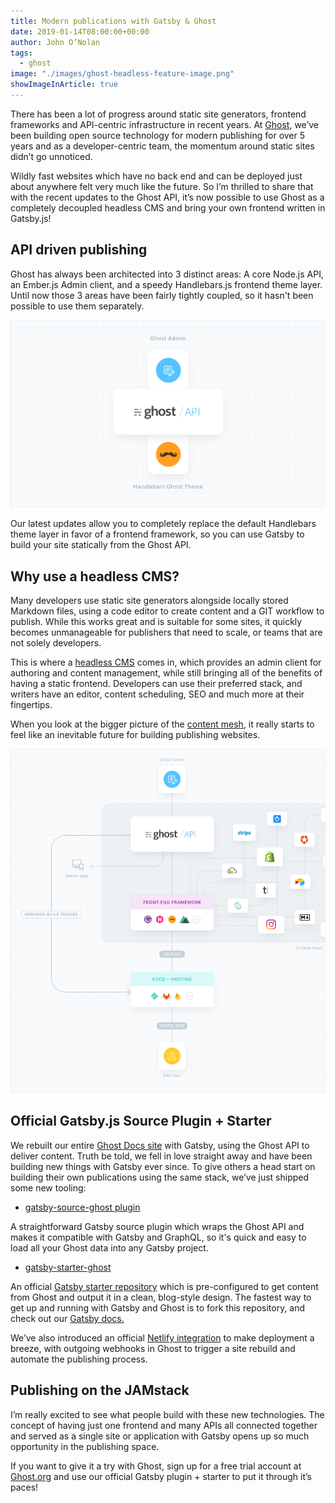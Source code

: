 ```yaml
---
title: Modern publications with Gatsby & Ghost
date: 2019-01-14T08:00:00+00:00
author: John O’Nolan
tags:
  - ghost
image: "./images/ghost-headless-feature-image.png"
showImageInArticle: true
---
```


There has been a lot of progress around static site generators, frontend frameworks and API-centric infrastructure in recent years. At [Ghost](https://ghost.org), we’ve been building open source technology for modern publishing for over 5 years and as a developer-centric team, the momentum around static sites didn’t go unnoticed.

Wildly fast websites which have no back end and can be deployed just about anywhere felt very much like the future. So I’m thrilled to share that with the recent updates to the Ghost API, it’s now possible to use Ghost as a completely decoupled headless CMS and bring your own frontend written in Gatsby.js!

## API driven publishing

Ghost has always been architected into 3 distinct areas: A core Node.js API, an Ember.js Admin client, and a speedy Handlebars.js frontend theme layer. Until now those 3 areas have been fairly tightly coupled, so it hasn't been possible to use them separately.

![](./images/ghost-core-1.png)

Our latest updates allow you to completely replace the default Handlebars theme layer in favor of a frontend framework, so you can use Gatsby to build your site statically from the Ghost API.

## Why use a headless CMS?

Many developers use static site generators alongside locally stored Markdown files, using a code editor to create content and a GIT workflow to publish. While this works great and is suitable for some sites, it quickly becomes unmanageable for publishers that need to scale, or teams that are not solely developers.

This is where a [headless CMS](/docs/headless-cms) comes in, which provides an admin client for authoring and content management, while still bringing all of the benefits of having a static frontend. Developers can use their preferred stack, and writers have an editor, content scheduling, SEO and much more at their fingertips.

When you look at the bigger picture of the [content mesh](/blog/2018-10-04-journey-to-the-content-mesh), it really starts to feel like an inevitable future for building publishing websites.

![](./images/ghost-jamstack.png)

## Official Gatsby.js Source Plugin + Starter

We rebuilt our entire [Ghost Docs site](https://docs.ghost.org) with Gatsby, using the Ghost API to deliver content. Truth be told, we fell in love straight away and have been building new things with Gatsby ever since. To give others a head start on building their own publications using the same stack, we’ve just shipped some new tooling:

- [gatsby-source-ghost plugin](https://github.com/tryghost/gatsby-source-ghost)

A straightforward Gatsby source plugin which wraps the Ghost API and makes it compatible with Gatsby and GraphQL, so it's quick and easy to load all your Ghost data into any Gatsby project.

- [gatsby-starter-ghost](https://github.com/tryghost/gatsby-starter-ghost)

An official [Gatsby starter repository](https://github.com/tryghost/gatsby-starter-ghost) which is pre-configured to get content from Ghost and output it in a clean, blog-style design. The fastest way to get up and running with Gatsby and Ghost is to fork this repository, and check out our [Gatsby docs.](https://docs.ghost.org/api/gatsby)

We’ve also introduced an official [Netlify integration](https://docs.ghost.org/integrations/netlify) to make deployment a breeze, with outgoing webhooks in Ghost to trigger a site rebuild and automate the publishing process.

## Publishing on the JAMstack

I’m really excited to see what people build with these new technologies. The concept of having just one frontend and many APIs all connected together and served as a single site or application with Gatsby opens up so much opportunity in the publishing space.

If you want to give it a try with Ghost, sign up for a free trial account at [Ghost.org](https://ghost.org/pricing) and use our official Gatsby plugin + starter to put it through it’s paces!
